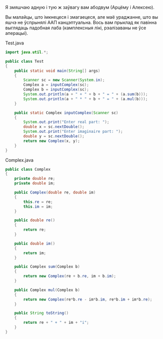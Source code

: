 Я змяшчаю адную і тую ж заўвагу вам абодвум (Арцёму і Алексею).

Вы малайцы, што імкнецеся і змагаецеся, але маё ураджанне, што вы яшчэ не ўспрынялі ААП канцэптуальна.
Вось вам прыклад як павінна выглядаць падобная лаба (камплексныя лікі, рэалізаваны не ўсе аперацыі).

Test.java
```java
import java.util.*;

public class Test
{
	public static void main(String[] args)
	{
		Scanner sc = new Scanner(System.in);
		Complex a = inputComplex(sc);
		Complex b = inputComplex(sc);
		System.out.println(a + " + " + b + " = " + (a.sum(b)));
		System.out.println(a + " * " + b + " = " + (a.mul(b)));
	}

	public static Complex inputComplex(Scanner sc)
	{
		System.out.print("Enter real part: ");
		double x = sc.nextDouble();
		System.out.print("Enter imaginaire part: ");
		double y = sc.nextDouble();
		return new Complex(x, y);
	}
}
```

Complex.java
```java
public class Complex
{
	private double re;
	private double im;

	public Complex(double re, double im)
	{
		this.re = re;
		this.im = im;
	}

	public double re()
	{
		return re;
	}

	public double im()
	{
		return im;
	}

	public Complex sum(Complex b)
	{
		return new Complex(re + b.re, im + b.im);
	}

	public Complex mul(Complex b)
	{
		return new Complex(re*b.re - im*b.im, re*b.im + im*b.re);
	}

	public String toString()
	{
		return re + " + " + im + "i";
	}
}
```
